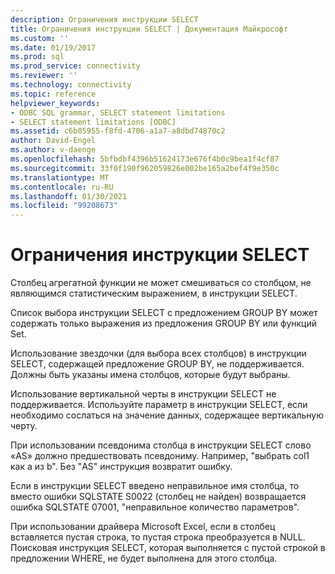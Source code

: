 ```yaml
---
description: Ограничения инструкции SELECT
title: Ограничения инструкции SELECT | Документация Майкрософт
ms.custom: ''
ms.date: 01/19/2017
ms.prod: sql
ms.prod_service: connectivity
ms.reviewer: ''
ms.technology: connectivity
ms.topic: reference
helpviewer_keywords:
- ODBC SQL grammar, SELECT statement limitations
- SELECT statement limitations [ODBC]
ms.assetid: c6b05955-f8fd-4706-a1a7-a8dbd74870c2
author: David-Engel
ms.author: v-daenge
ms.openlocfilehash: 5bfbdbf4396b51624173e676f4b0c9bea1f4cf87
ms.sourcegitcommit: 33f0f190f962059826e002be165a2bef4f9e350c
ms.translationtype: MT
ms.contentlocale: ru-RU
ms.lasthandoff: 01/30/2021
ms.locfileid: "99208673"
---
```

# <a name="select-statement-limitations"></a>Ограничения инструкции SELECT
Столбец агрегатной функции не может смешиваться со столбцом, не являющимся статистическим выражением, в инструкции SELECT.  
  
 Список выбора инструкции SELECT с предложением GROUP BY может содержать только выражения из предложения GROUP BY или функций Set.  
  
 Использование звездочки (для выбора всех столбцов) в инструкции SELECT, содержащей предложение GROUP BY, не поддерживается. Должны быть указаны имена столбцов, которые будут выбраны.  
  
 Использование вертикальной черты в инструкции SELECT не поддерживается. Используйте параметр в инструкции SELECT, если необходимо сослаться на значение данных, содержащее вертикальную черту.  
  
 При использовании псевдонима столбца в инструкции SELECT слово «AS» должно предшествовать псевдониму. Например, "выбрать col1 как a из b". Без "AS" инструкция возвратит ошибку.  
  
 Если в инструкции SELECT введено неправильное имя столбца, то вместо ошибки SQLSTATE S0022 (столбец не найден) возвращается ошибка SQLSTATE 07001, "неправильное количество параметров".  
  
 При использовании драйвера Microsoft Excel, если в столбец вставляется пустая строка, то пустая строка преобразуется в NULL. Поисковая инструкция SELECT, которая выполняется с пустой строкой в предложении WHERE, не будет выполнена для этого столбца.
